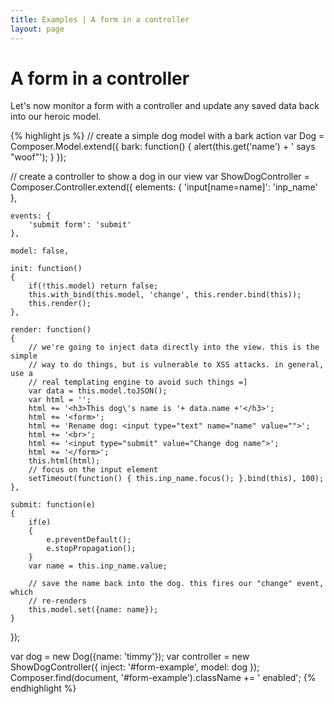 ```yaml
---
title: Examples | A form in a controller
layout: page
---
```


# A form in a controller

Let's now monitor a form with a controller and update any saved data back into
our heroic model.

<div id="form-example" class="example fade"></div>

{% highlight js %}
// create a simple dog model with a bark action
var Dog = Composer.Model.extend({
    bark: function()
    {
        alert(this.get('name') + ' says "woof"');
    }
});

// create a controller to show a dog in our view
var ShowDogController = Composer.Controller.extend({
    elements: {
        'input[name=name]': 'inp_name'
    },

    events: {
        'submit form': 'submit'
    },

    model: false,

    init: function()
    {
        if(!this.model) return false;
        this.with_bind(this.model, 'change', this.render.bind(this));
        this.render();
    },

    render: function()
    {
        // we're going to inject data directly into the view. this is the simple
        // way to do things, but is vulnerable to XSS attacks. in general, use a
        // real templating engine to avoid such things =]
        var data = this.model.toJSON();
        var html = '';
        html += '<h3>This dog\'s name is '+ data.name +'</h3>';
        html += '<form>';
        html += 'Rename dog: <input type="text" name="name" value="">';
        html += '<br>';
        html += '<input type="submit" value="Change dog name">';
        html += '</form>';
        this.html(html);
        // focus on the input element
        setTimeout(function() { this.inp_name.focus(); }.bind(this), 100);
    },

    submit: function(e)
    {
        if(e)
        {
            e.preventDefault();
            e.stopPropagation();
        }
        var name = this.inp_name.value;

        // save the name back into the dog. this fires our "change" event, which
        // re-renders
        this.model.set({name: name});
    }
});

var dog = new Dog({name: 'timmy'});
var controller = new ShowDogController({
    inject: '#form-example',
    model: dog
});
Composer.find(document, '#form-example').className += ' enabled';
{% endhighlight %}


